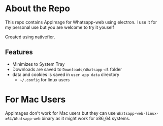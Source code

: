 # About the Repo

This repo contains AppImage for Whatsapp-web using electron.
I use it for my personal use but you are welcome to try it youself

Created using nativefier.

## Features
- Minimizes to System Tray
- Downloads are saved to `Downloads/Whatsapp-dl` folder
- data and cookies is  saved in `user app data` directory
	- `~/.config` for linux users

# For Mac Users
AppImages don't work for Mac users but they can use `Whatsapp-web-linux-x64/Whatsapp-web` binary as it might work for x86_64 systems.


